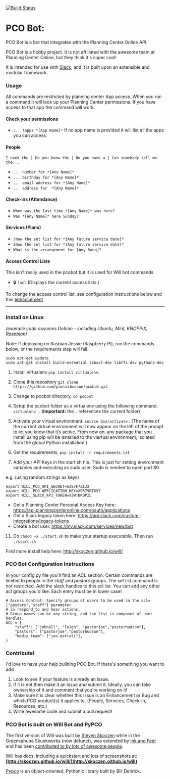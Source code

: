 [![Build Status](https://travis-ci.org/Chalta/pcobot.svg?branch=master)](https://travis-ci.org/Chalta/pcobot)
# PCO Bot:
PCO Bot is a bot that integrates with the Planning Center Online API.

PCO Bot is a hobby project. It is not affiliated with the awesome team at Planning Center Online, 
but they think it's super cool!

It is intended for use with [Slack](https://slack.com/), and it is built upon an extensible and modular framework.

### Usage

All commands are restricted by planning center App access. 
When you run a command it will look up your Planning Center permissions. 
If you have access to that app the command will work.

#### Check your permissions
*  ```... !apps *[App Name]*```
If no app name is provided it will list all the apps you can access. 


#### People

```I need the | Do you know the | Do you have a | Can somebody tell me the...```

*  ```... number for *[Any Name]*```   
*  ```... birthday for *[Any Name]*```
*  ```... email address for *[Any Name]*```
*  ```... address for  *[Any Name]*```

#### Check-ins (Attendance)
* ```When was the last time *[Any Name]* was here?```
* ```Was *[Any Name]* here Sunday?```

#### Services (Plans)
* ```Show the set list for *[Any future service date]*```
* ```Show the set list for *[Any future service date]*```
* ```What is the arrangement for [Any Song]?```

#### Access Control Lists
This isn't really used in the pcobot but it is used for Will bot commands
* :lock: ```!acl``` (Displays the current access lists.)

To change the access control list, see configuration instructions below and this [enhancement](https://github.com/pastorhudson/pcobot/issues/17)

----------------------------------


### Install on Linux 
*(example code assumes Debian - including Ubuntu, Mint, KNOPPIX, Raspbian)*

Note: If deploying on Rasbian Jessie (Raspberry Pi), run the commands below, or the requirements step will fail. 
```
sudo apt-get update
sudo apt-get install build-essential libssl-dev libffi-dev python3-dev
```

1. Install virtualenv ```pip install virtualenv```.
3. Clone this repository
 ```git clone https://github.com/pastorhudson/pcobot.git```
4. Change to pcobot directory. ```cd pcobot```
5. Setup the pcobot folder as a virtualenv using the following command. ```virtualenv .```  (**Important:** the `.` references the current folder)
6. Activate your virtual environment. ```source bin/activate``` . (The name of the current virtual environment will now appear on the left of the prompt to let you know that it’s active. From now on, any package that you install using pip will be isntalled to the viertual environment, isolated from the global Python installation.)
7. Get the requirements. ```pip install -r requirements.txt``` 

10. Add your API Keys in the start.sh file. This is just for setting environment
variables and executing as sudo user. Sudo is needed to open port 80.

e.g. (using random strings as keys)
```
export WILL_PCO_API_SECRET=AJS7F7ZIJ2
export WILL_PCO_APPLICATION_KEY=X0579RTGV7
export WILL_SLACK_API_TOKEN=X3WTBK0PZL
```
  * Get a Planning Center Personal Access Key here: https://api.planningcenteronline.com/oauth/applications
  * Get a Slack legacy token here: https://api.slack.com/custom-integrations/legacy-tokens
  * Create a bot user. https://my.slack.com/services/new/bot
	
11. Do ```chmod +x ./start.sh``` to make your startup executable.
Then run ```./start.sh```

Find more install help here:
http://skoczen.github.io/will/

### PCO Bot Configuration Instructions

In your config.py file you'll find an ACL section. Certain commands are limited to people in the *staff* and *pastors* groups.
The set list command is not restricted. Add the slack handles to this acl list. You can add any other 
acl groups you'd like. Each entry must be in lower case!
```
# Access Control: Specify groups of users to be used in the acl=["pastors","staff"] parameter
# in respond_to and hear actions.
# Group names can be any string, and the list is composed of user handles.
ACL = {
    "staff": ["johnell", "leigh", "pastorjoe","pastorhudson"],
    "pastors": ["pastorjoe","pastorhudson"],
	"media_team": ["joe.eafrati"],
}
```

### Contribute!
I'd love to have your help building PCO Bot. 
If there's something you want to add 
1. Look to see if your feature is already an issue.
2. If it is not then make it an issue and submit it. Ideally, you can take ownership of it and comment that you're working on it!
3. Make sure it is clear whether this issue is an Enhancement or Bug and which PCO product(s) it applies to. (People, Services, Check-in, Resources, etc.)
4. Write awesome code and submit a pull request!


### PCO Bot is built on Will Bot and PyPCO

The first version of Will was built by [Steven Skoczen](http://stevenskoczen.com) while in the Greenkahuna Skunkworks (now defunct), was extended by [Ink and Feet](https://inkandfeet.com) and has been [contributed to by lots of awesome people](http://skoczen.github.io/will/improve/#the-shoulders-of-giants).

Will has docs, including a quickstart and lots of screenshots at:
**[http://skoczen.github.io/will/](http://skoczen.github.io/will)** 


[Pypco](https://github.com/billdeitrick/pypco) is an object-oriented, Pythonic library built by Bill Deitrick.
